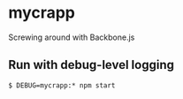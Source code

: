 # mycrapp
Screwing around with Backbone.js

## Run with debug-level logging
`$ DEBUG=mycrapp:* npm start`
